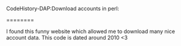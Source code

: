 CodeHistory-DAP:Download accounts in perl:

========

I found this funny website which allowed me to download many nice account data.  This code is dated around 2010 <3 
